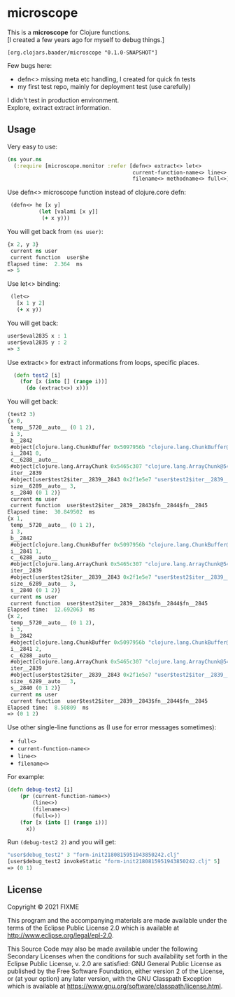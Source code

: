 # microscope

This is a **microscope** for Clojure functions.<BR>
[I created a few years ago for myself to debug things.]

`[org.clojars.baader/microscope "0.1.0-SNAPSHOT"]`

Few bugs here:
- defn<> missing meta etc handling, I created for quick fn tests
- my first test repo, mainly for deployment test (use carefully)

I didn't test in production environment.<BR> 
Explore, extract extract information.


## Usage

Very easy to use:

```clojure
(ns your.ns
  (:require [microscope.monitor :refer [defn<> extract<> let<>
                                        current-function-name<> line<>
                                        filename<> methodname<> full<>]]))
```

Use defn<> microscope function instead of clojure.core defn:
 ```Clojure
  (defn<> he [x y]
           (let [valami [x y]]
            (+ x y)))
```
You will get back from `(ns user)`:

```clojure
{x 2, y 3}
 current ns user 
 current function  user$he
Elapsed time:  2.364  ms
=> 5
```


Use let<> binding:

```clojure
 (let<>
   [x 1 y 2]
   (+ x y))
```

You will get back:

```clojure
user$eval2835 x : 1
user$eval2835 y : 2
=> 3
```

Use extract<> for extract informations from loops, specific places. 

```clojure
  (defn test2 [i]
    (for [x (into [] (range i))]
      (do (extract<>) x)))
```

You will get back:

```clojure
(test2 3)
{x 0,
 temp__5720__auto__ (0 1 2),
 i 3,
 b__2842
 #object[clojure.lang.ChunkBuffer 0x5097956b "clojure.lang.ChunkBuffer@5097956b"],
 i__2841 0,
 c__6288__auto__
 #object[clojure.lang.ArrayChunk 0x5465c307 "clojure.lang.ArrayChunk@5465c307"],
 iter__2839
 #object[user$test2$iter__2839__2843 0x2f1e5e7 "user$test2$iter__2839__2843@2f1e5e7"],
 size__6289__auto__ 3,
 s__2840 (0 1 2)}
 current ns user 
 current function  user$test2$iter__2839__2843$fn__2844$fn__2845
Elapsed time:  30.849502  ms
{x 1,
 temp__5720__auto__ (0 1 2),
 i 3,
 b__2842
 #object[clojure.lang.ChunkBuffer 0x5097956b "clojure.lang.ChunkBuffer@5097956b"],
 i__2841 1,
 c__6288__auto__
 #object[clojure.lang.ArrayChunk 0x5465c307 "clojure.lang.ArrayChunk@5465c307"],
 iter__2839
 #object[user$test2$iter__2839__2843 0x2f1e5e7 "user$test2$iter__2839__2843@2f1e5e7"],
 size__6289__auto__ 3,
 s__2840 (0 1 2)}
 current ns user 
 current function  user$test2$iter__2839__2843$fn__2844$fn__2845
Elapsed time:  12.692063  ms
{x 2,
 temp__5720__auto__ (0 1 2),
 i 3,
 b__2842
 #object[clojure.lang.ChunkBuffer 0x5097956b "clojure.lang.ChunkBuffer@5097956b"],
 i__2841 2,
 c__6288__auto__
 #object[clojure.lang.ArrayChunk 0x5465c307 "clojure.lang.ArrayChunk@5465c307"],
 iter__2839
 #object[user$test2$iter__2839__2843 0x2f1e5e7 "user$test2$iter__2839__2843@2f1e5e7"],
 size__6289__auto__ 3,
 s__2840 (0 1 2)}
 current ns user 
 current function  user$test2$iter__2839__2843$fn__2844$fn__2845
Elapsed time:  8.50809  ms
=> (0 1 2)
```

Use other single-line functions as (I use for error messages sometimes): 
- `full<>`
- `current-function-name<>`
- `line<>`
- `filename<>`

For example:

```clojure
(defn debug-test2 [i]
    (pr (current-function-name<>)
        (line<>)
        (filename<>)
        (full<>))
    (for [x (into [] (range i))]
      x))
```

 Run `(debug-test2 2)` and you will get:
 
 ```clojure
"user$debug_test2" 3 "form-init2180815951943850242.clj" 
[user$debug_test2 invokeStatic "form-init2180815951943850242.clj" 5]
=> (0 1)
```


## License

Copyright © 2021 FIXME

This program and the accompanying materials are made available under the
terms of the Eclipse Public License 2.0 which is available at
http://www.eclipse.org/legal/epl-2.0.

This Source Code may also be made available under the following Secondary
Licenses when the conditions for such availability set forth in the Eclipse
Public License, v. 2.0 are satisfied: GNU General Public License as published by
the Free Software Foundation, either version 2 of the License, or (at your
option) any later version, with the GNU Classpath Exception which is available
at https://www.gnu.org/software/classpath/license.html.
